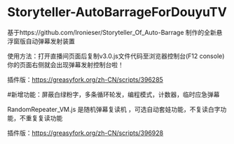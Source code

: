 # Storyteller-AutoBarrageForDouyuTV
基于https://github.com/Ironieser/Storyteller_Of_Auto-Barrage 制作的全新悬浮窗版自动弹幕发射装置

使用方法：打开直播间页面后复制v3.0.js文件代码至浏览器控制台(F12 console) 你的页面右侧就会出现弹幕发射控制台啦！

插件版：https://greasyfork.org/zh-CN/scripts/396285

#新增功能：屏蔽白绿粉字，多条循环轮发，编程模式，计数器，临时应急弹幕

RandomRepeater_VM.js 是随机弹幕复读机 ，可选自动套娃功能，不复读白字功能，不重复复读功能

插件版：https://greasyfork.org/zh-CN/scripts/396928

